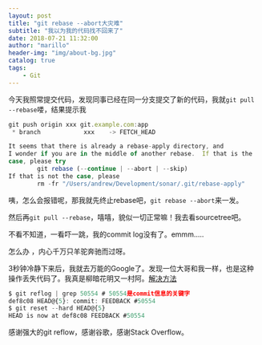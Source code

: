 ```yaml
---
layout: post
title: "git rebase --abort大灾难"
subtitle: "我以为我的代码找不回来了"
date: 2018-07-21 11:32:00
author: "marillo"
header-img: "img/about-bg.jpg"
catalog: true
tags:
    - Git
---
```


今天我照常提交代码，发现同事已经在同一分支提交了新的代码，我就`git pull --rebase`喽，结果提示我

```js
git push origin xxx git.example.com:app
 * branch            xxx    -> FETCH_HEAD

It seems that there is already a rebase-apply directory, and
I wonder if you are in the middle of another rebase.  If that is the
case, please try
        git rebase (--continue | --abort | --skip)
If that is not the case, please
        rm -fr "/Users/andrew/Development/sonar/.git/rebase-apply"
```

咦，怎么会报错呢，那我就先终止rebase吧，`git rebase --abort`来一发。

然后再`git pull --rebase`，嘻嘻，貌似一切正常嘛！我去看sourcetree吧。

不看不知道，一看吓一跳，我的commit log没有了。emmm.....

怎么办 ，内心千万只羊驼奔驰而过呀。

3秒钟冷静下来后，我就去万能的Google了。发现一位大哥和我一样，也是这种操作丢失代码了。我真是柳暗花明又一村阿。[解决方法](http://stackoverflow.com/a/2693668)

```js
$ git reflog | grep 50554 # 50554是commit信息的关键字
def8c08 HEAD@{5}: commit: FEEDBACK #50554
$ git reset --hard HEAD@{5}
HEAD is now at def8c08 FEEDBACK #50554
```

感谢强大的git reflow，感谢谷歌，感谢Stack Overflow。
